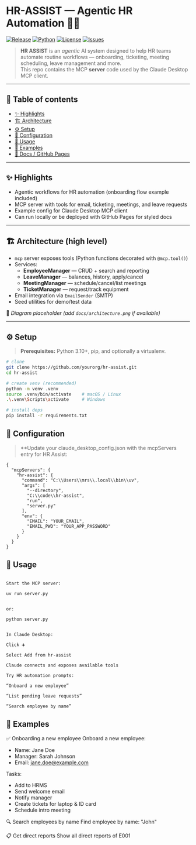 # HR-ASSIST — Agentic HR Automation 🧭🤖

[![Release](https://img.shields.io/badge/release-v1.0.0-blue.svg)](#)
[![Python](https://img.shields.io/badge/python-3.10%2B-orange.svg)](#)
[![License](https://img.shields.io/badge/license-MIT-brightgreen.svg)](#)
[![Issues](https://img.shields.io/github/issues/yourorg/hr-assist)](#)

> **HR ASSIST** is an *agentic* AI system designed to help HR teams automate routine workflows — onboarding, ticketing, meeting scheduling, leave management and more.  
> This repo contains the MCP **server** code used by the Claude Desktop MCP client.

---

## 📑 Table of contents
- [✨ Highlights](#-highlights)
- [🏗️ Architecture](#️-architecture)
- [⚙️ Setup](#️-setup)
- [🔧 Configuration](#-configuration)
- [🚀 Usage](#-usage)
- [📂 Examples](#-examples)
- [📖 Docs / GitHub Pages](#-docs--github-pages)

---

## ✨ Highlights
- Agentic workflows for HR automation (onboarding flow example included)
- MCP server with tools for email, ticketing, meetings, and leave requests
- Example config for Claude Desktop MCP client
- Can run locally or be deployed with GitHub Pages for styled docs

---

## 🏗️ Architecture (high level)

- `mcp` server exposes tools (Python functions decorated with `@mcp.tool()`)  
- Services:
  - **EmployeeManager** — CRUD + search and reporting  
  - **LeaveManager** — balances, history, apply/cancel  
  - **MeetingManager** — schedule/cancel/list meetings  
  - **TicketManager** — request/track equipment  
- Email integration via `EmailSender` (SMTP)  
- Seed utilities for demo/test data  

📌 *Diagram placeholder (add `docs/architecture.png` if available)*  

---

## ⚙️ Setup

> **Prerequisites:** Python 3.10+, pip, and optionally a virtualenv.

```bash
# clone
git clone https://github.com/yourorg/hr-assist.git
cd hr-assist

# create venv (recommended)
python -m venv .venv
source .venv/bin/activate    # macOS / Linux
.\.venv\Scripts\activate     # Windows

# install deps
pip install -r requirements.txt
```

## 🔧 Configuration
> **Update your claude_desktop_config.json with the mcpServers entry for HR Assist:
```
{
  "mcpServers": {
    "hr-assist": {
      "command": "C:\\Users\\mrs\\.local\\bin\\uv",
      "args": [
        "--directory",
        "C:\\code\\hr-assist",
        "run",
        "server.py"
      ],
      "env": {
        "EMAIL": "YOUR_EMAIL",
        "EMAIL_PWD": "YOUR_APP_PASSWORD"
      }
    }
  }
}
```

## 🚀 Usage
```

Start the MCP server:

uv run server.py


or:

python server.py


In Claude Desktop:

Click ➕

Select Add from hr-assist

Claude connects and exposes available tools

Try HR automation prompts:

“Onboard a new employee”

“List pending leave requests”

“Search employee by name”
```

## 📂 Examples
✅ Onboarding a new employee
Onboard a new employee:
- Name: Jane Doe
- Manager: Sarah Johnson
- Email: jane.doe@example.com

Tasks:
- Add to HRMS
- Send welcome email
- Notify manager
- Create tickets for laptop & ID card
- Schedule intro meeting

🔍 Search employees by name
Find employee by name: "John"

📋 Get direct reports
Show all direct reports of E001
